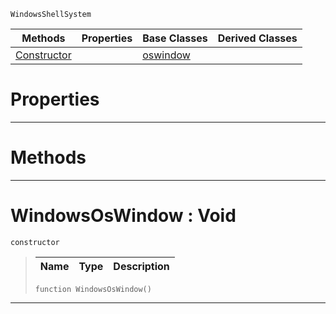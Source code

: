 `WindowsShellSystem`

|Methods|Properties|Base Classes|Derived Classes|
|---|---|---|---|
|[ Constructor](https://plasmaengine.github.io/PlasmaDocs/Plasma1/C++/code_reference/class_reference/windowsoswindow.md#windowsoswindow-void)| |[oswindow](https://plasmaengine.github.io/PlasmaDocs/Plasma1/C++/code_reference/class_reference/oswindow.md)| |


 #  Properties


---  
 #  Methods


---  
 #  WindowsOsWindow : Void

 `constructor`

> 
> |Name|Type|Description|
> |---|---|---|
> ``` lang=cpp, name=Lightning
> function WindowsOsWindow()
> ``` 


---  
 

 